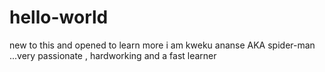 # hello-world
new to this and opened to learn more
i am kweku ananse AKA spider-man ...very passionate , hardworking and a fast learner
